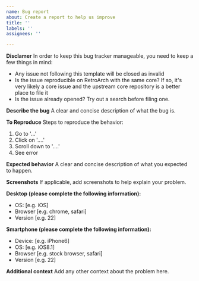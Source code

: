 ```yaml
---
name: Bug report
about: Create a report to help us improve
title: ''
labels: ''
assignees: ''

---
```


**Disclamer**
In order to keep this bug tracker manageable, you need to keep a few things in mind:
* Any issue not following this template will be closed as invalid
* Is the issue reproducible on RetroArch with the same core? If so, it's very likely a core issue and the upstream core repository is a better place to file it
* Is the issue already opened? Try out a search before filing one.

**Describe the bug**
A clear and concise description of what the bug is.

**To Reproduce**
Steps to reproduce the behavior:
1. Go to '...'
2. Click on '....'
3. Scroll down to '....'
4. See error

**Expected behavior**
A clear and concise description of what you expected to happen.

**Screenshots**
If applicable, add screenshots to help explain your problem.

**Desktop (please complete the following information):**
 - OS: [e.g. iOS]
 - Browser [e.g. chrome, safari]
 - Version [e.g. 22]

**Smartphone (please complete the following information):**
 - Device: [e.g. iPhone6]
 - OS: [e.g. iOS8.1]
 - Browser [e.g. stock browser, safari]
 - Version [e.g. 22]

**Additional context**
Add any other context about the problem here.
